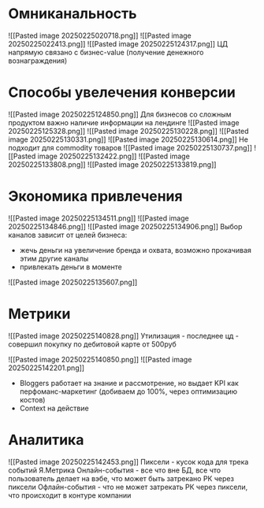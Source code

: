 # Омниканальность
![[Pasted image 20250225020718.png]]
![[Pasted image 20250225022413.png]]
![[Pasted image 20250225124317.png]]
ЦД напрямую связано с бизнес-value (получение денежного вознаграждения)
# Способы увелечения конверсии
![[Pasted image 20250225124850.png]]
Для бизнесов со сложным продуктом важно наличие информации на лендинге
![[Pasted image 20250225125328.png]]
![[Pasted image 20250225130228.png]]
![[Pasted image 20250225130331.png]]
![[Pasted image 20250225130614.png]]
Не подходит для commodity товаров
![[Pasted image 20250225130737.png]]
![[Pasted image 20250225132422.png]]
![[Pasted image 20250225133808.png]]
![[Pasted image 20250225133819.png]]
# Экономика привлечения
![[Pasted image 20250225134511.png]]
![[Pasted image 20250225134846.png]]
![[Pasted image 20250225134906.png]]
Выбор каналов зависит от целей бизнеса:
- жечь деньги на увеличение бренда и охвата, возможно прокачивая этим другие каналы
- привлекать деньги в моменте

![[Pasted image 20250225135607.png]]
# Метрики
![[Pasted image 20250225140828.png]]
Утилизация - последнее цд - совершил покупку по дебитовой карте от 500руб

![[Pasted image 20250225140850.png]]
![[Pasted image 20250225142201.png]]
- Bloggers работает на знание и рассмотрение, но выдает KPI как перфоманс-маркетинг (добиваем до 100%, через оптимизацию костов)
-  Context на действие
# Аналитика
![[Pasted image 20250225142453.png]]
Пиксели - кусок кода для трека событий Я.Метрика
Онлайн-события - все что вне БД, все что пользователь делает на вэбе, что может быть затрекано РК через пиксели
Офлайн-события - что не может затрекать РК через пиксели, что происходит в контуре компании

